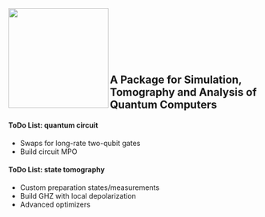 <img  align="left"  width="200"  height="200"  src="https://github.com/GTorlai/PastaQ.jl/blob/master/docs/pastaQ_logo.jpg?raw=true">
<br/><br/><br/><br/><br/><br/>

## A Package for Simulation, Tomography and Analysis of Quantum Computers

#### ToDo List: quantum circuit
+ Swaps for long-rate two-qubit gates
+ Build circuit MPO 


#### ToDo List: state tomography
+ Custom preparation states/measurements
+ Build GHZ with local depolarization
+ Advanced optimizers
